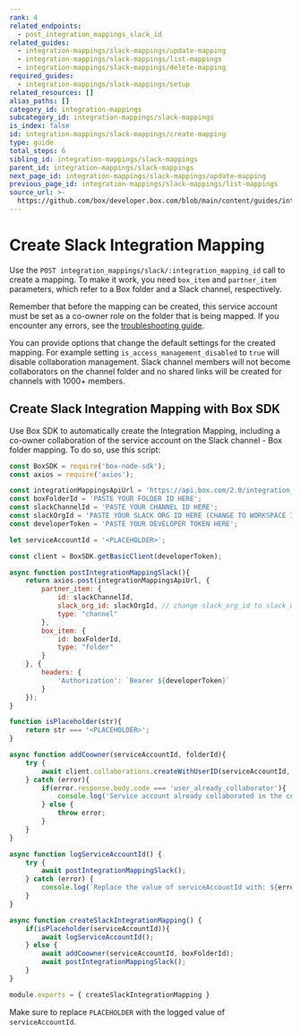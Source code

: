 ```yaml
---
rank: 4
related_endpoints:
  - post_integration_mappings_slack_id
related_guides:
  - integration-mappings/slack-mappings/update-mapping
  - integration-mappings/slack-mappings/list-mappings
  - integration-mappings/slack-mappings/delete-mapping
required_guides:
  - integration-mappings/slack-mappings/setup
related_resources: []
alias_paths: []
category_id: integration-mappings
subcategory_id: integration-mappings/slack-mappings
is_index: false
id: integration-mappings/slack-mappings/create-mapping
type: guide
total_steps: 6
sibling_id: integration-mappings/slack-mappings
parent_id: integration-mappings/slack-mappings
next_page_id: integration-mappings/slack-mappings/update-mapping
previous_page_id: integration-mappings/slack-mappings/list-mappings
source_url: >-
  https://github.com/box/developer.box.com/blob/main/content/guides/integration-mappings/slack-mappings/create-mapping.md
---
```

# Create Slack Integration Mapping

Use the `POST integration_mappings/slack/:integration_mapping_id`
call to create a mapping. To make it work,
you need `box_item` and `partner_item` parameters,
which refer to a Box folder and a Slack channel, respectively.

<Message info>

Remember that before the mapping can be created,
this service account must be set as a co-owner
role on the folder that is being mapped.
If you encounter any errors, see the [troubleshooting guide][1].

</Message>

<Samples id='post_integration_mappings_slack' >

</Samples>

You can provide options that change the default settings for the
created mapping. For example setting `is_access_management_disabled` to
`true` will disable collaboration management. Slack channel members will
not become collaborators on the channel folder and no shared links will
be created for channels with 1000+ members.

## Create Slack Integration Mapping with Box SDK

Use Box SDK to automatically create the Integration Mapping,
including a co-owner collaboration of the
service account on the Slack channel - Box folder mapping.
To do so, use this script:

```js
const BoxSDK = require('box-node-sdk');
const axios = require('axios');

const integrationMappingsApiUrl = 'https://api.box.com/2.0/integration_mappings/slack'
const boxFolderId = 'PASTE YOUR FOLDER ID HERE';
const slackChannelId = 'PASTE YOUR CHANNEL ID HERE';
const slackOrgId = 'PASTE YOUR SLACK ORG ID HERE (CHANGE TO WORKSPACE ID IF NECESSARY)';
const developerToken = 'PASTE YOUR DEVELOPER TOKEN HERE';

let serviceAccountId = '<PLACEHOLDER>';

const client = BoxSDK.getBasicClient(developerToken);

async function postIntegrationMappingSlack(){
    return axios.post(integrationMappingsApiUrl, {
        partner_item: {
            id: slackChannelId,
            slack_org_id: slackOrgId, // change slack_org_id to slack_workspace_id if Box for Slack is installed on the workspace level
            type: "channel"
        },
        box_item: {
            id: boxFolderId,
            type: "folder"
        }
    }, {
        headers: {
            'Authorization': `Bearer ${developerToken}`
        }
    });
}

function isPlaceholder(str){
    return str === '<PLACEHOLDER>';
}

async function addCoowner(serviceAccountId, folderId){
    try {
        await client.collaborations.createWithUserID(serviceAccountId, folderId, 'co-owner')
    } catch (error){
        if(error.response.body.code === 'user_already_collaborator'){
            console.log('Service account already collaborated in the co-owner role.')
        } else {
            throw error;
        }
    }
}

async function logServiceAccountId() {
    try {
        await postIntegrationMappingSlack();
    } catch (error) {
        console.log(`Replace the value of serviceAccountId with: ${error.response.data.context_info.service_account_id} and re-run the script.`)
    }
}

async function createSlackIntegrationMapping() {
    if(isPlaceholder(serviceAccountId)){
        await logServiceAccountId();
    } else {
        await addCoowner(serviceAccountId, boxFolderId);
        await postIntegrationMappingSlack();
    }
}

module.exports = { createSlackIntegrationMapping }
```

<Message notice>

Make sure to replace `PLACEHOLDER` with the logged value of
`serviceAccountId`.

</Message>

[1]: g://integration-mappings/slack-mappings/troubleshooting